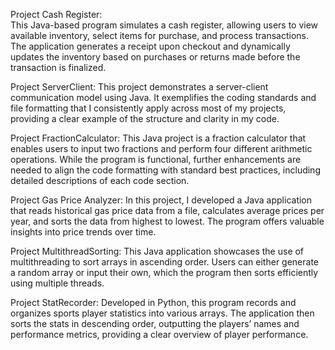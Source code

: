 Project Cash Register:<br/>
This Java-based program simulates a cash register, allowing users to view available inventory, select items for purchase, and process transactions. The application generates a receipt upon checkout and dynamically updates the inventory based on purchases or returns made before the transaction is finalized.

Project ServerClient:
This project demonstrates a server-client communication model using Java. It exemplifies the coding standards and file formatting that I consistently apply across most of my projects, providing a clear example of the structure and clarity in my code.

Project FractionCalculator:
This Java project is a fraction calculator that enables users to input two fractions and perform four different arithmetic operations. While the program is functional, further enhancements are needed to align the code formatting with standard best practices, including detailed descriptions of each code section.

Project Gas Price Analyzer:
In this project, I developed a Java application that reads historical gas price data from a file, calculates average prices per year, and sorts the data from highest to lowest. The program offers valuable insights into price trends over time.

Project MultithreadSorting:
This Java application showcases the use of multithreading to sort arrays in ascending order. Users can either generate a random array or input their own, which the program then sorts efficiently using multiple threads.

Project StatRecorder:
Developed in Python, this program records and organizes sports player statistics into various arrays. The application then sorts the stats in descending order, outputting the players’ names and performance metrics, providing a clear overview of player performance.

